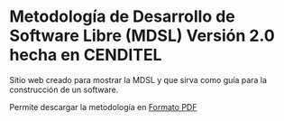 # Metodología de Desarrollo de Software Libre (MDSL) Versión 2.0 hecha en CENDITEL

Sitio web creado para mostrar la MDSL y que sirva como guía para la construcción de un software.

Permite descargar la metodología en [Formato PDF](https://argenisosorio.github.io/mdcsl-cenditel)
